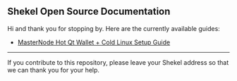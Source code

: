 ## Shekel Open Source Documentation

Hi and thank you for stopping by. Here are the currently available guides:

 * [MasterNode Hot Qt Wallet + Cold Linux Setup Guide](guides/MasterNode_Setup_Cold_Hot_Linux.md)

----

If you contribute to this repository, please leave your Shekel address so that we can thank you for your help.
